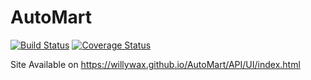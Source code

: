 # AutoMart
[![Build Status](https://travis-ci.org/willywax/AutoMart.svg?branch=develop)](https://travis-ci.org/willywax/AutoMart)
[![Coverage Status](https://coveralls.io/repos/github/willywax/AutoMart/badge.svg?branch=feature/api)](https://coveralls.io/github/willywax/AutoMart?branch=feature/api)



Site Available on  https://willywax.github.io/AutoMart/API/UI/index.html